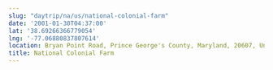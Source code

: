 ```yaml
---
slug: "daytrip/na/us/national-colonial-farm"
date: '2001-01-30T04:37:00'
lat: '38.69266366779054'
lng: '-77.06880837807614'
location: Bryan Point Road, Prince George's County, Maryland, 20607, United States
title: National Colonial Farm
---
```



